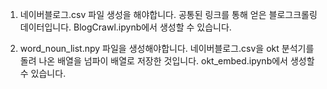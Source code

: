 1. 네이버블로그.csv 파일 생성을 해야합니다.
공통된 링크를 통해 얻은 블로그크롤링 데이터입니다.
BlogCrawl.ipynb에서 생성할 수 있습니다.

2. word_noun_list.npy 파일을 생성해야합니다.
네이버블로그.csv을 okt 분석기를 돌려 나온 배열을 넘파이 배열로 저장한 것입니다.
okt_embed.ipynb에서 생성할 수 있습니다.